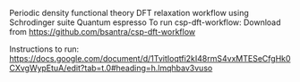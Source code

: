 Periodic density functional theory DFT relaxation workflow using Schrodinger suite Quantum espresso
To run csp-dft-workflow:
Download from https://github.com/bsantra/csp-dft-workflow

Instructions to run:
https://docs.google.com/document/d/1TvitIoqtfi2kI48rmS4vxMTESeCfgHk0CXvgWypEtuA/edit?tab=t.0#heading=h.lmqhbav3vuso
